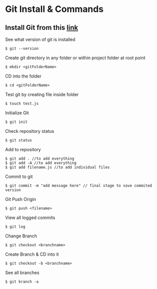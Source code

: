# Git Install & Commands


## Install Git from this [link](https://git-scm.com/)


See what version of git is installed



```git
$ git --version 
```


Create git directory in any folder or within project folder at root point



```git
$ mkdir <gitFolderName>
```


CD into the folder



```git
$ cd <gitFolderName>
```


Test git by creating file inside folder


```git
$ touch test.js
```


Initialize Git



```git
$ git init
```


Check repository status



```git
$ git status
```


Add to repository



```git
$ git add . //to add everything
$ git add -A //to add everything
$ git add filename.js //to add individual files
```


Commit to git



```git
$ git commit -m "add message here" // final stage to save commited version
```
Git Push Origin

```git
$ git push <filename>
```
View all logged commits

```git
$ git log 
```
Change Branch

```git
$ git checkout <branchname> 
```

Create Branch & CD into it

```git
$ git checkout -b <branchname> 
```

See all branches

```git
$ git branch -a
```
